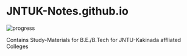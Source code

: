 # JNTUK-Notes.github.io
![progress](https://img.shields.io/badge/Progress%3A-60%25-red)
<p>Contains Study-Materials for B.E./B.Tech for JNTU-Kakinada affliated Colleges</p>
